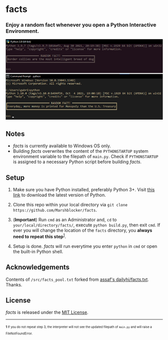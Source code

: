 # facts
### Enjoy a random fact whenever you open a Python Interactive Environment.

![Sample Image 1](./misc/sample1.png "Sample Image 1")
![Sample Image 2](./misc/sample2.png "Sample Image 2")

## Notes
* *facts* is currently available to Windows OS only.
* Building *facts* overwrites the content of the `PYTHONSTARTUP` system environment
  variable to the filepath of `main.py`. Check if `PYTHONSTARTUP` is assigned to
  a necessary Python script before building *facts*.

## Setup
1. Make sure you have Python installed, preferably Python 3+. Visit 
   [this link](https://www.python.org/downloads/) to download the latest version
   of Python.

2. Clone this repo within your local directory via 
   `git clone https://github.com/Marshblocker/facts`.

3. (**Important**) Run `cmd` as an Administrator and, `cd` to 
   `your/local/directory/facts/`, execute `python build.py`, then exit `cmd`.
   If ever you will change the location of the `facts` directory, you **always 
   need to repeat this step**<sup>[1](#f1)</sup>.

4. Setup is done. *facts* will run everytime you enter `python` in `cmd` or
   open the built-in Python shell. 

## Acknowledgements

Contents of `/src/facts_pool.txt` forked from [assaf's dailyhi/facts.txt](https://github.com/assaf/dailyhi/blob/master/facts.txt). Thanks.

## License
*facts* is released under the [MIT License](https://opensource.org/licenses/MIT).


---
<sub><sup>
<b id="f1">1</b> 
      If you do not repeat step 3, the interpreter will not see the updated
      filepath of `main.py` and will raise a FileNotFoundError. 
</sup></sub>